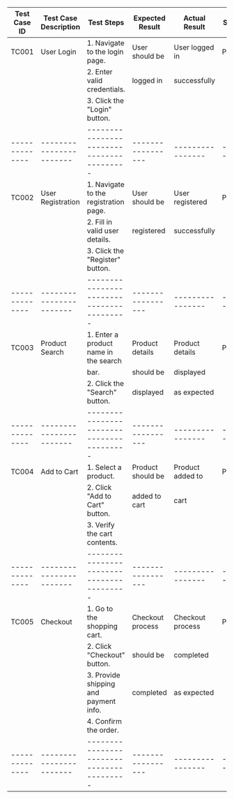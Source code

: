 | Test Case ID | Test Case Description | Test Steps                              | Expected Result | Actual Result | Status  |
|--------------|-----------------------|-----------------------------------------|-----------------|----------------|---------|
| TC001        | User Login            | 1. Navigate to the login page.          | User should be  | User logged in | Passed  |
|              |                       | 2. Enter valid credentials.             | logged in       | successfully  |         |
|              |                       | 3. Click the "Login" button.           |                 |                |         |
|--------------|-----------------------|-----------------------------------------|-----------------|----------------|---------|
| TC002        | User Registration     | 1. Navigate to the registration page.   | User should be  | User registered | Passed  |
|              |                       | 2. Fill in valid user details.          | registered      | successfully  |         |
|              |                       | 3. Click the "Register" button.        |                 |                |         |
|--------------|-----------------------|-----------------------------------------|-----------------|----------------|---------|
| TC003        | Product Search        | 1. Enter a product name in the search   | Product details | Product details | Passed  |
|              |                       | bar.                                    | should be       | displayed      |         |
|              |                       | 2. Click the "Search" button.           | displayed       | as expected    |         |
|--------------|-----------------------|-----------------------------------------|-----------------|----------------|---------|
| TC004        | Add to Cart           | 1. Select a product.                    | Product should be | Product added to | Passed  |
|              |                       | 2. Click "Add to Cart" button.          | added to cart   | cart           |         |
|              |                       | 3. Verify the cart contents.            |                 |                |         |
|--------------|-----------------------|-----------------------------------------|-----------------|----------------|---------|
| TC005        | Checkout              | 1. Go to the shopping cart.             | Checkout process | Checkout process | Passed  | 
|              |                       | 2. Click "Checkout" button.             | should be       | completed      |         |
|              |                       | 3. Provide shipping and payment info.   | completed       | as expected    |         |
|              |                       | 4. Confirm the order.                   |                 |                |         |
|--------------|-----------------------|-----------------------------------------|-----------------|----------------|---------|

